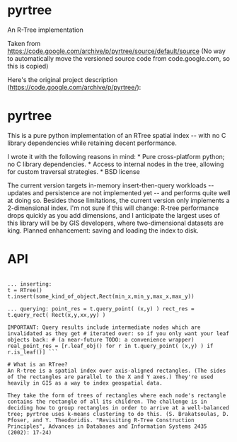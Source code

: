 # pyrtree
An R-Tree implementation

Taken from https://code.google.com/archive/p/pyrtree/source/default/source
(No way to automatically move the versioned source code from code.google.com, so this is copied)

Here's the original project description (https://code.google.com/archive/p/pyrtree/):

# pyrtree
This is a pure python implementation of an RTree spatial index -- with no C library dependencies while retaining decent performance.

I wrote it with the following reasons in mind: * Pure cross-platform python; no C library dependencies. * Access to internal nodes in the tree, allowing for custom traversal strategies. * BSD license

The current version targets in-memory insert-then-query workloads -- updates and persistence are not implemented yet -- and performs quite well at doing so. Besides those limitations, the current version only implements a 2-dimensional index. I'm not sure if this will change: R-tree performance drops quickly as you add dimensions, and I anticipate the largest uses of this library will be by GIS developers, where two-dimensional datasets are king. Planned enhancement: saving and loading the index to disk.

# API
``` from pyrtree import RTree,Rect

... inserting: 
t = RTree() t.insert(some_kind_of_object,Rect(min_x,min_y,max_x,max_y))

... querying: point_res = t.query_point( (x,y) ) rect_res = t.query_rect( Rect(x,y,xx,yy) )

IMPORTANT: Query results include intermediate nodes which are invalidated as they get # iterated over: so if you only want your leaf objects back: # (a near-future TODO: a convenience wrapper) real_point_res = [r.leaf_obj() for r in t.query_point( (x,y) ) if r.is_leaf()] ```

# What is an RTree?
An R-tree is a spatial index over axis-aligned rectangles. (The sides of the rectangles are parallel to the X and Y axes.) They're used heavily in GIS as a way to index geospatial data.

They take the form of trees of rectangles where each node's rectangle contains the rectangle of all its children. The challenge is in deciding how to group rectangles in order to arrive at a well-balanced tree; pyrtree uses k-means clustering to do this. (S. Brakatsoulas, D. Pfoser, and Y. Theodoridis. "Revisiting R-Tree Construction Principles", Advances in Databases and Information Systems 2435 (2002): 17-24)



